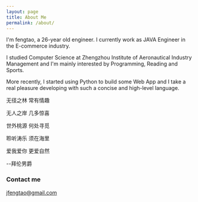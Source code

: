 ```yaml
---
layout: page
title: About Me
permalink: /about/
---
```


I'm fengtao, a 26-year old engineer. I currently work as JAVA Engineer in the E-commerce industry.

I studied Computer Science at Zhengzhou Institute of Aeronautical Industry Management and I'm mainly interested by Programming, Reading and Sports.

More recently, I started using Python to build some Web App and I take a real pleasure developing with such a concise and high-level language.


无径之林 常有情趣

无人之岸 几多惊喜

世外桃源 何处寻觅

聆听涛乐 须在海里

爱我爱你 更爱自然

--拜伦男爵

### Contact me

[jfengtao@gmail.com](mailto:email@domain.com)